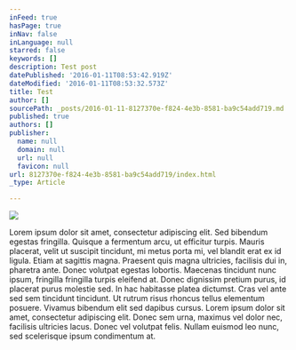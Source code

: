 ```yaml
---
inFeed: true
hasPage: true
inNav: false
inLanguage: null
starred: false
keywords: []
description: Test post
datePublished: '2016-01-11T08:53:42.919Z'
dateModified: '2016-01-11T08:53:32.573Z'
title: Test
author: []
sourcePath: _posts/2016-01-11-8127370e-f824-4e3b-8581-ba9c54add719.md
published: true
authors: []
publisher:
  name: null
  domain: null
  url: null
  favicon: null
url: 8127370e-f824-4e3b-8581-ba9c54add719/index.html
_type: Article

---
```

![](https://the-grid-user-content.s3-us-west-2.amazonaws.com/66b4481a-39ae-4066-a7ab-e7b515a1f0c0.jpg)

Lorem ipsum dolor sit amet, consectetur adipiscing elit. Sed bibendum egestas fringilla. Quisque a fermentum arcu, ut efficitur turpis. Mauris placerat, velit ut suscipit tincidunt, mi metus porta mi, vel blandit erat ex id ligula. Etiam at sagittis magna. Praesent quis magna ultricies, facilisis dui in, pharetra ante. Donec volutpat egestas lobortis. Maecenas tincidunt nunc ipsum, fringilla fringilla turpis eleifend at. Donec dignissim pretium purus, id placerat purus molestie sed. In hac habitasse platea dictumst. Cras vel ante sed sem tincidunt tincidunt. Ut rutrum risus rhoncus tellus elementum posuere. Vivamus bibendum elit sed dapibus cursus. Lorem ipsum dolor sit amet, consectetur adipiscing elit. Donec sem urna, maximus vel dolor nec, facilisis ultricies lacus. Donec vel volutpat felis. Nullam euismod leo nunc, sed scelerisque ipsum condimentum at.
